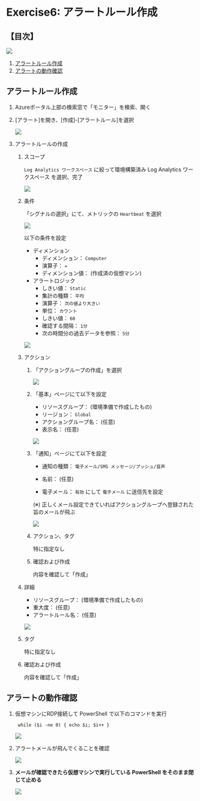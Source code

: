 # Exercise6: アラートルール作成

## 【目次】

![](images/ex06-0000-alert.png)

1. [アラートルール作成](#アラートルール作成)
1. [アラートの動作確認](#アラートの動作確認)

## アラートルール作成

1. Azureポータル上部の検索窓で「モニター」を検索、開く

1. [アラート]を開き、[作成]-[アラートルール]を選択

    ![](images/ex06-0101-alert.png)

1. アラートルールの作成
    
    1. スコープ
    
        `Log Analytics ワークスペース` に絞って環境構築済み Log Analytics ワークスペース を選択、完了

        ![](images/ex06-0102-alert.png)

    1. 条件

        「シグナルの選択」にて、メトリックの `Heartbeat` を選択

        ![](images/ex06-0103-alert.png)

        以下の条件を設定

        * ディメンション
            * ディメンション： `Computer`
            * 演算子： `=`
            * ディメンション値： (作成済の仮想マシン)
        * アラートロジック
            * しきい値： `Static`
            * 集計の種類： `平均`
            * 演算子： `次の値より大きい`
            * 単位： `カウント`
            * しきい値： `60`
            * 確認する間隔： `1分`
            * 次の時間分の過去データを参照： `5分`

        ![](images/ex06-0104-alert.png)

    1. アクション

        1. 「アクショングループの作成」を選択

            ![](images/ex06-0105-alert.png)

        1. 「基本」ページにて以下を設定

            * リソースグループ： (環境準備で作成したもの)
            * リージョン： `Global`
            * アクショングループ名： (任意)
            * 表示名： (任意)

            ![](images/ex06-0106-alert.png)

        1. 「通知」ページにて以下を設定

            * 通知の種類： `電子メール/SMS メッセージ/プッシュ/音声`
            * 名前： (任意)

            * 電子メール： `有効` にして `電子メール` に送信先を設定

            (※) 正しくメール設定できていればアクショングループへ登録された旨のメールが飛ぶ

            ![](images/ex06-0107-alert.png)

        1. アクション、タグ

            特に指定なし

        1. 確認および作成

            内容を確認して「作成」

    1. 詳細

        * リソースグループ：  (環境準備で作成したもの)
        * 重大度： (任意)
        * アラートルール名： (任意)

        ![](images/ex06-0108-alert.png)

    1. タグ

        特に指定なし

    1. 確認および作成

        内容を確認して「作成」

## アラートの動作確認

1. 仮想マシンにRDP接続して PowerShell で以下のコマンドを実行

        while ($i -ne 0) { echo $i; $i++ }

    ![](images/ex06-0201-alert.png)

1. アラートメールが飛んでくることを確認

    ![](images/ex06-0202-alert.png)

1. **メールが確認できたら仮想マシンで実行している PowerShell をそのまま閉じて止める**

    ![](images/ex06-0203-alert.png)


